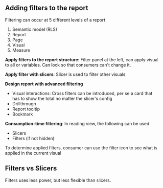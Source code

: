 ## Adding filters to the report ##

Filtering can occur at 5 different levels of a report

1. Semantic model (RLS)
2. Report
3. Page
4. Visual
5. Measure

**Apply filters to the report structure**: Filter panel at the left, can apply visual to all or variables. Can lock so that consumers can't change it.

**Apply filter with slicers**: Slicer is used to filter other visuals

**Design report with advanced filtering**

- Visual interactions: Cross filters can be introduced, per se a card that has to show the total no matter the slicer's config
- Drillthrough
- Report tooltip
- Bookmark

**Consumption-time filtering**: 
In reading view, the following can be used
- Slicers
- Filters (if not hidden)

To determine applied filters, consumer can use the filter icon to see what is applied in the current visual

## Filters vs Slicers ##
Filters uses less power, but less flexible than slicers.
